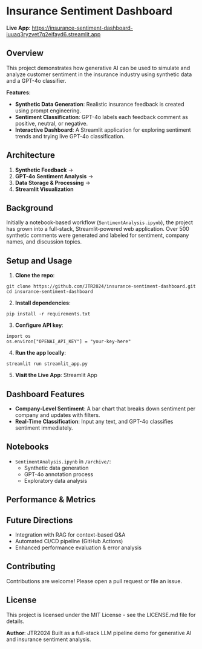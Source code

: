 # Insurance Sentiment Dashboard

**Live App**: https://insurance-sentiment-dashboard-iuuaq3ryzvet7q2eifayd6.streamlit.app

## Overview

This project demonstrates how generative AI can be used to simulate and analyze customer sentiment in the insurance industry using synthetic data and a GPT-4o classifier.

**Features**:
* **Synthetic Data Generation**: Realistic insurance feedback is created using prompt engineering.
* **Sentiment Classification**: GPT-4o labels each feedback comment as positive, neutral, or negative.
* **Interactive Dashboard**: A Streamlit application for exploring sentiment trends and trying live GPT-4o classification.

## Architecture

1. **Synthetic Feedback** →
2. **GPT-4o Sentiment Analysis** →
3. **Data Storage & Processing** →
4. **Streamlit Visualization**

## Background

Initially a notebook-based workflow (`SentimentAnalysis.ipynb`), the project has grown into a full-stack, Streamlit-powered web application. Over 500 synthetic comments were generated and labeled for sentiment, company names, and discussion topics.

## Setup and Usage

1. **Clone the repo**:
```
git clone https://github.com/JTR2024/insurance-sentiment-dashboard.git
cd insurance-sentiment-dashboard
```

2. **Install dependencies**:
```
pip install -r requirements.txt
```

3. **Configure API key**:
```
import os
os.environ["OPENAI_API_KEY"] = "your-key-here"
```

4. **Run the app locally**:
```
streamlit run streamlit_app.py
```

5. **Visit the Live App**: Streamlit App

## Dashboard Features

* **Company-Level Sentiment**: A bar chart that breaks down sentiment per company and updates with filters.
* **Real-Time Classification**: Input any text, and GPT-4o classifies sentiment immediately.

## Notebooks

* `SentimentAnalysis.ipynb` in `/archive/`:
   * Synthetic data generation
   * GPT-4o annotation process
   * Exploratory data analysis

## Performance & Metrics

## Future Directions

* Integration with RAG for context-based Q&A
* Automated CI/CD pipeline (GitHub Actions)
* Enhanced performance evaluation & error analysis

## Contributing

Contributions are welcome! Please open a pull request or file an issue.

## License

This project is licensed under the MIT License - see the LICENSE.md file for details.

**Author**: JTR2024 Built as a full-stack LLM pipeline demo for generative AI and insurance sentiment analysis.
